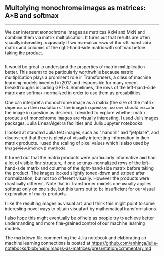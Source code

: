 ## Multplying monochrome images as matrices: A*B and softmax

---

We can interpret monochrome images as matrices KxM and MxN and combine them via
matrix multiplication. It turns out that results are often visually interesting,
especially if we normalize rows of the left-hand-side matrix and columns of the
right-hand-side matrix with softmax before taking the product.

---

It would be great to understand the properties of matrix multiplication better.
This seems to be particularly worthwhile because matrix multiplication plays
a prominent role in Transformers, a class of machine learning models invented in
2017 and responsible for many recent breakthroughs including GPT-3. Sometimes,
the rows of the left-hand-side matrix are softmax-normalized in order to
use them as probabilities.

One can interpret a monochrome image as a matrix (the size of the matrix depends
on the resolution of the image in question, so one should rescale the image in question
as desired). I decided to explore whether matrix products of monochrome images are
visually interesting. I used JuliaImages packages, Julia LinearAlgebra facilities and 
Julia Jupyter notebooks.

I looked at standard Julia test images, such as "mandrill" and "jetplane",
and discovered that there is plenty of visually interesting information
in their matrix products. I used the scaling of pixel values which is also used
by ImageView.imshow() methods.

It turned out that the matrix products were particularly informative and had a lot
of visible fine structure, if one softmax-normalized rows of the left-hand-side matrix 
and columns of the right-hand-side matrix before taking the product. The
images looked slightly toned-down and striped after normalization, but not too different visually. 
However the products were drastically different. Note that in Transformer models one usually
applies softmax only on one side, but this turns out to be insufficient for our
visual exploration of matrix products.

I like the resulting images as visual art, and I think this might point to some
interesting novel ways to obtain visual art by mathematical transformations.

I also hope this might eventually be of help as people try to achieve better understanding
and more fine-grained control of our machine learning models.

The markdown file commenting the Julia notebook and elaborating on machine learning connections is posted at 
https://github.com/anhinga/julia-notebooks/blob/main/images-as-matrices/presentation/commentary.md
